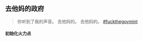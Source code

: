 
## 去他妈的政府

> 你听到了我的声音。 去他妈的。 去他妈的。
[#fuckthegovmint](https://www.google.com/search?q=fuckthegovmint&oq=fuckthegovmint)

#### 初始化火力点

